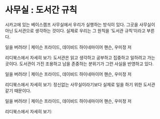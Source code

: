 # 사무실 : 도서간 규칙
시카고에 있는 베이스캠프 사무실에서 우리가 실행하는 방식이 있다. 그곳을 사무실이 아닌 도서관으로 생각하는 것이다. 실제로 우리는 그 원칙을 ‘도서관 규칙’이라고 부른다.

일을 버려라! | 제이슨 프라이드, 데이비드 하이네마이어 핸슨, 우미정 저

리디북스에서 자세히 보기:
도서관은 읽고 생각하고 공부하고 집중하고 일하려고 가는 곳이다. 도서관이 가진 조용하고 남을 존중하는 분위기가 그런 사실을 반영하고 있다.

일을 버려라! | 제이슨 프라이드, 데이비드 하이네마이어 핸슨, 우미정 저

리디북스에서 자세히 보기:
정신없는 사무실이라기보다 실제로 일을 하기 위한 도서관 같기 때문이다.

  

일을 버려라! | 제이슨 프라이드, 데이비드 하이네마이어 핸슨, 우미정 저

리디북스에서 자세히 보기: